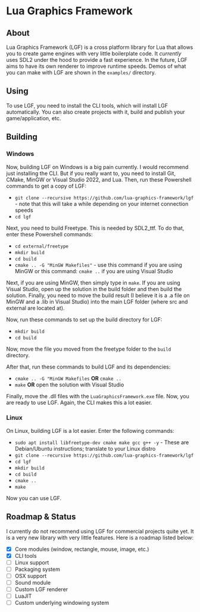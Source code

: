 # Lua Graphics Framework

## **About**

Lua Graphics Framework (LGF) is a cross platform library for Lua that allows you to create game engines with very little boilerplate code. It _currently_ uses SDL2 under the hood to provide a fast experience. In the future, LGF aims to have its own renderer to improve runtime speeds. Demos of what you can make with LGF are shown in the `examples/` directory.

## **Using**

To use LGF, you need to install the CLI tools, which will install LGF automatically. You can also create projects with it, build and publish your game/application, etc.

## **Building**

### **Windows**

Now, building LGF on Windows is a big pain currently. I would recommend just installing the CLI. But if you really want to, you need to install Git, CMake, MinGW or Visual Studio 2022, and Lua. Then, run these Powershell commands to get a copy of LGF:

- `git clone --recursive https://github.com/lua-graphics-framework/lgf` - note that this will take a while depending on your internet connection speeds
- `cd lgf`

Next, you need to build Freetype. This is needed by SDL2_ttf. To do that, enter these Powershell commands:

- `cd external/freetype`
- `mkdir build`
- `cd build`
- `cmake .. -G "MinGW Makefiles"` - use this command if you are using MinGW or this command: `cmake ..` if you are using Visual Studio

Next, if you are using MinGW, then simply type in `make`. If you are using Visual Studio, open up the solution in the build folder and then build the solution. Finally, you need to move the build result (I believe it is a .a file on MinGW and a .lib in Visual Studio) into the main LGF folder (where src and external are located at).

Now, run these commands to set up the build directory for LGF:

- `mkdir build`
- `cd build`

Now, move the file you moved from the freetype folder to the `build` directory.

After that, run these commands to build LGF and its dependencies:

- `cmake .. -G "MinGW Makefiles` **OR** `cmake ..`
- `make` **OR** open the solution with Visual Studio

Finally, move the .dll files with the `LuaGraphicsFramework.exe` file. Now, you are ready to use LGF. Again, the CLI makes this a lot easier.

### **Linux**

On Linux, building LGF is a lot easier. Enter the following commands:

- `sudo apt install libfreetype-dev cmake make gcc g++ -y` - These are Debian/Ubuntu instructions; translate to your Linux distro
- `git clone --recursive https://github.com/lua-graphics-framework/lgf`
- `cd lgf`
- `mkdir build`
- `cd build`
- `cmake ..`
- `make`

Now you can use LGF.

## **Roadmap & Status**

I currently do not recommend using LGF for commercial projects quite yet. It is a very new library with very little features. Here is a roadmap listed below:

- [x] Core modules (window, rectangle, mouse, image, etc.)
- [x] CLI tools
- [ ] Linux support
- [ ] Packaging system
- [ ] OSX support
- [ ] Sound module
- [ ] Custom LGF renderer
- [ ] LuaJIT
- [ ] Custom underlying windowing system
